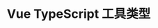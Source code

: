 ---
layout: post
title: Vue TypeScript 工具类型
categories: [Vue]
description: 
keywords: Vue TypeScript 工具类型.md
mermaid: false
sequence: false
flow: false
mathjax: false
mindmap: false
mindmap2: false
---